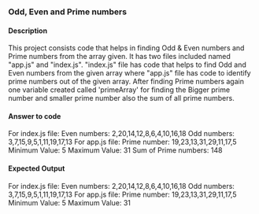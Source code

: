 <h3>Odd, Even and Prime numbers</h3>
<h4>Description</h4>
This project consists code that helps in finding Odd & Even numbers and Prime numbers from the array given.
It has two files included named "app.js" and "index.js". "index.js" file has code that helps to find Odd and Even numbers from the given array where "app.js" file has code to identify prime numbers out of the given array. After finding Prime numbers again one variable created called 'primeArray' for finding the Bigger prime number and smaller prime number also the sum of all prime numbers.
<h4>Answer to code</h4>
For index.js file: Even numbers: 2,20,14,12,8,6,4,10,16,18
                   Odd numbers: 3,7,15,9,5,1,11,19,17,13
For app.js file: Prime number: 19,23,13,31,29,11,17,5
                 Minimum Value: 5
                 Maximum Value: 31
                 Sum of Prime numbers: 148

<h4>Expected Output</h4>
For index.js file: Even numbers: 2,20,14,12,8,6,4,10,16,18
                   Odd numbers: 3,7,15,9,5,1,11,19,17,13
For app.js file: Prime number: 19,23,13,31,29,11,17,5
                 Minimum Value: 5
                 Maximum Value: 31